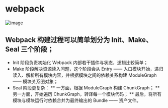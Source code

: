# webpack
![image](https://github.com/DeanTG/mini-webpack/assets/16485611/c434fbde-4c12-4f4a-8cb3-ee70d63e1db4)

## Webpack 构建过程可以简单划分为 Init、Make、Seal 三个阶段；
* Init 阶段负责初始化 Webpack 内部若干插件与状态，逻辑比较简单；
* Make 阶段解决资源读入问题，这个阶段会从 Entry —— 入口模块开始，递归读入、解析所有模块内容，并根据模块之间的依赖关系构建 ModuleGraph —— 模块关系图对象；
* Seal 阶段更复杂：
** 一方面，根据 ModuleGraph 构建 ChunkGraph；
** 另一方面，开始遍历 ChunkGraph，转译每一个模块代码；
** 最后，将所有模块与模块运行时依赖合并为最终输出的 Bundle —— 资产文件。

